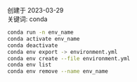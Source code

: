 创建于 2023-03-29<br>
关键词: conda

```sh
conda run -n env_name
conda activate env_name
conda deactivate
conda env export -> environment.yml
conda env create --file environment.yml
conda env list
conda env remove --name env_name
```

